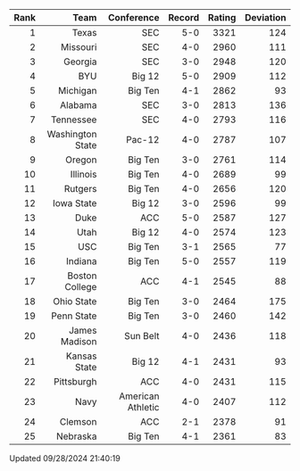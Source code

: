 | Rank  | Team                 | Conference           | Record   | Rating | Deviation |
| ---:  | ---:                 | ---:                 | ---:     | ---:   | ---:      |
| 1     | Texas                | SEC                  | 5-0      | 3321   | 124       |
| 2     | Missouri             | SEC                  | 4-0      | 2960   | 111       |
| 3     | Georgia              | SEC                  | 3-0      | 2948   | 120       |
| 4     | BYU                  | Big 12               | 5-0      | 2909   | 112       |
| 5     | Michigan             | Big Ten              | 4-1      | 2862   | 93        |
| 6     | Alabama              | SEC                  | 3-0      | 2813   | 136       |
| 7     | Tennessee            | SEC                  | 4-0      | 2793   | 116       |
| 8     | Washington State     | Pac-12               | 4-0      | 2787   | 107       |
| 9     | Oregon               | Big Ten              | 3-0      | 2761   | 114       |
| 10    | Illinois             | Big Ten              | 4-0      | 2689   | 99        |
| 11    | Rutgers              | Big Ten              | 4-0      | 2656   | 120       |
| 12    | Iowa State           | Big 12               | 3-0      | 2596   | 99        |
| 13    | Duke                 | ACC                  | 5-0      | 2587   | 127       |
| 14    | Utah                 | Big 12               | 4-0      | 2574   | 123       |
| 15    | USC                  | Big Ten              | 3-1      | 2565   | 77        |
| 16    | Indiana              | Big Ten              | 5-0      | 2557   | 119       |
| 17    | Boston College       | ACC                  | 4-1      | 2545   | 88        |
| 18    | Ohio State           | Big Ten              | 3-0      | 2464   | 175       |
| 19    | Penn State           | Big Ten              | 3-0      | 2460   | 142       |
| 20    | James Madison        | Sun Belt             | 4-0      | 2436   | 118       |
| 21    | Kansas State         | Big 12               | 4-1      | 2431   | 93        |
| 22    | Pittsburgh           | ACC                  | 4-0      | 2431   | 115       |
| 23    | Navy                 | American Athletic    | 4-0      | 2407   | 112       |
| 24    | Clemson              | ACC                  | 2-1      | 2378   | 91        |
| 25    | Nebraska             | Big Ten              | 4-1      | 2361   | 83        |

Updated 09/28/2024 21:40:19
